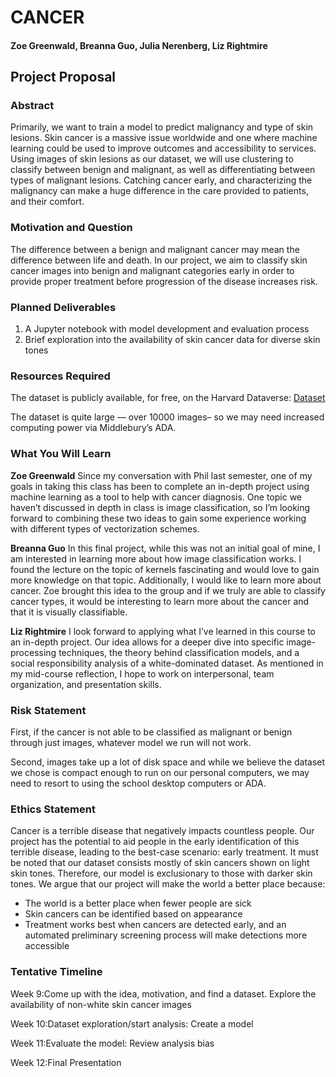 # CANCER
#### Zoe Greenwald, Breanna Guo, Julia Nerenberg, Liz Rightmire

## Project Proposal

### Abstract
Primarily, we want to train a model to predict malignancy and type of skin lesions. Skin cancer is a massive issue worldwide and one where machine learning could be used to improve outcomes and accessibility to services. Using images of skin lesions as our dataset, we will use clustering to classify between benign and malignant, as well as differentiating between types of malignant lesions. Catching cancer early, and characterizing the malignancy can make a huge difference in the care provided to patients, and their comfort.

### Motivation and Question
The difference between a benign and malignant cancer may mean the difference between life and death. In our project, we aim to classify skin cancer images into benign and malignant categories early in order to provide proper treatment before progression of the disease increases risk.

### Planned Deliverables
1. A Jupyter notebook with model development and evaluation process
2. Brief exploration into the availability of skin cancer data for diverse skin tones

### Resources Required
The dataset is publicly available, for free, on the Harvard Dataverse: [Dataset](https://dataverse.harvard.edu/dataset.xhtml?persistentId=doi:10.7910/DVN/DBW86T)

The dataset is quite large — over 10000 images– so we may need increased computing power via Middlebury’s ADA.

### What You Will Learn

**Zoe Greenwald**
Since my conversation with Phil last semester, one of my goals in taking this class has been to complete an in-depth project using machine learning as a tool to help with cancer diagnosis. One topic we haven’t discussed in depth in class is image classification, so I’m looking forward to combining these two ideas to gain some experience working with different types of vectorization schemes.

**Breanna Guo**
In this final project, while this was not an initial goal of mine, I am interested in learning more about how image classification works. I found the lecture on the topic of kernels fascinating and would love to gain more knowledge on that topic. Additionally, I would like to learn more about cancer. Zoe brought this idea to the group and if we truly are able to classify cancer types, it would be interesting to learn more about the cancer and that it is visually classifiable.

**Liz Rightmire**
I look forward to applying what I’ve learned in this course to an in-depth project. Our idea allows for a deeper dive into specific image-processing techniques, the theory behind classification models, and a social responsibility analysis of a white-dominated dataset. As mentioned in my mid-course reflection, I hope to work on interpersonal, team organization, and presentation skills.

### Risk Statement
First, if the cancer is not able to be classified as malignant or benign through just images, whatever model we run will not work. 

Second, images take up a lot of disk space and while we believe the dataset we chose is compact enough to run on our personal computers, we may need to resort to using the school desktop computers or ADA.

### Ethics Statement
Cancer is a terrible disease that negatively impacts countless people. Our project has the potential to aid people in the early identification of this terrible disease, leading to the best-case scenario: early treatment. It must be noted that our dataset consists mostly of skin cancers shown on light skin tones. Therefore, our model is exclusionary to those with darker skin tones. 
We argue that our project will make the world a better place because:
- The world is a better place when fewer people are sick
- Skin cancers can be identified based on appearance 
- Treatment works best when cancers are detected early, and an automated preliminary screening process will make detections more accessible

### Tentative Timeline

Week 9:Come up with the idea, motivation, and find a dataset. Explore the availability of non-white skin cancer images 

Week 10:Dataset exploration/start analysis: Create a model

Week 11:Evaluate the model: Review analysis bias

Week 12:Final Presentation
